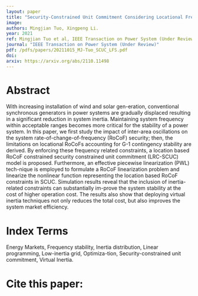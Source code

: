```yaml
---
layout: paper
title: "Security-Constrained Unit Commitment Considering Locational Frequency Stability in Low-Inertia Power Grids"
image: 
authors: Mingjian Tuo, Xingpeng Li.
year: 2021
ref: Mingjian Tuo et al, IEEE Transaction on Power System (Under Review), 2021.
journal: "IEEE Transaction on Power System (Under Review)"
pdf: /pdfs/papers/20211015_MJ-Tuo_SCUC_LFS.pdf
doi: 
arxiv: https://arxiv.org/abs/2110.11498
---
```


# Abstract
With increasing installation of wind and solar gen-eration, conventional synchronous generators in power systems are gradually displaced resulting in a significant reduction in system inertia. Maintaining system frequency within acceptable ranges becomes more critical for the stability of a power system. In this paper, we first study the impact of inter-area oscillations on the system rate-of-change-of-frequency (RoCoF) security; then, the limitations on locational RoCoFs accounting for G-1 contingency stability are derived. By enforcing these frequency related constraints, a location based RoCoF constrained security constrained unit commitment (LRC-SCUC) model is proposed. Furthermore, an effective piecewise linearization (PWL) tech-nique is employed to formulate a RoCoF linearization problem and linearize the nonlinear function representing the location based RoCoF constraints in SCUC. Simulation results reveal that the inclusion of inertia-related constraints can substantially im-prove the system stability at the cost of higher operation cost. The results also show that deploying virtual inertia techniques not only reduces the total cost, but also improves the system market efficiency.

# Index Terms
Energy Markets, Frequency stability, Inertia distribution, Linear programming, Low-inertia grid, Optimiza-tion, Security-constrained unit commitment, Virtual Inertia.

# Cite this paper:
